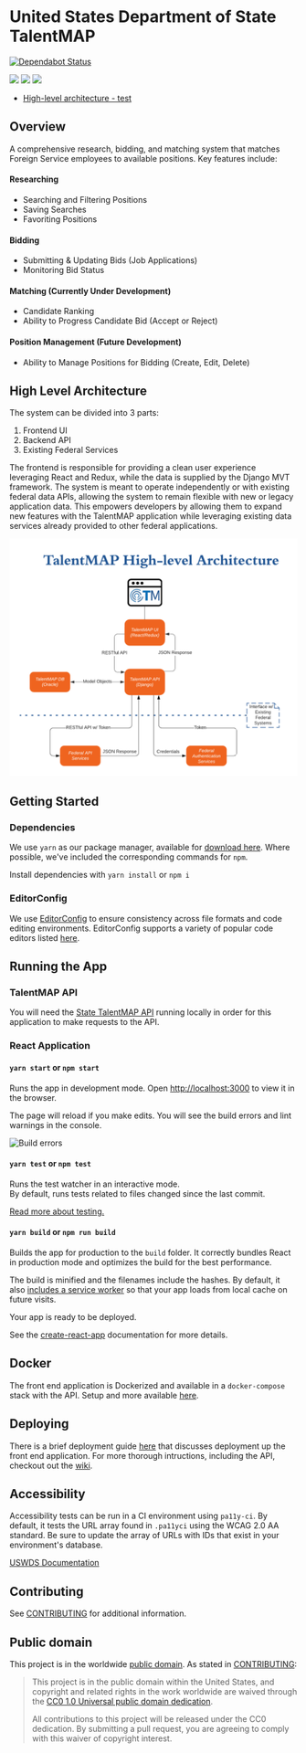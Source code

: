 # United States Department of State TalentMAP

[![Dependabot Status](https://api.dependabot.com/badges/status?host=github&repo=MetaPhase-Consulting/State-TalentMAP)](https://dependabot.com)

<a href="https://circleci.com/gh/MetaPhase-Consulting/State-TalentMAP/" alt="Build Status">
        <img src="https://circleci.com/gh/MetaPhase-Consulting/State-TalentMAP.svg?style=shield" /></a>
<a href="https://codeclimate.com/github/MetaPhase-Consulting/State-TalentMAP/coverage" alt="Test Coverage">
        <img src="https://codeclimate.com/github/MetaPhase-Consulting/State-TalentMAP/badges/coverage.svg" /></a>
<a href="https://codeclimate.com/github/MetaPhase-Consulting/State-TalentMAP" alt="Code Climate">
        <img src="https://codeclimate.com/github/MetaPhase-Consulting/State-TalentMAP/badges/gpa.svg" /></a>


- [High-level architecture - test](https://github.com/MetaPhase-Consulting/State-TalentMAP/pull/1656/commits/d25083c2df44ecb639fbcfd968c9c69d20be29f4)

## Overview

A comprehensive research, bidding, and matching system that matches Foreign Service employees to available positions. Key features include:
#### Researching
- Searching and Filtering Positions
- Saving Searches
- Favoriting Positions
#### Bidding
- Submitting & Updating Bids (Job Applications)
- Monitoring Bid Status
#### Matching (Currently Under Development)
- Candidate Ranking
- Ability to Progress Candidate Bid (Accept or Reject)
#### Position Management (Future Development)
- Ability to Manage Positions for Bidding (Create, Edit, Delete)

## High Level Architecture
The system can be divided into 3 parts:
1) Frontend UI
2) Backend API
3) Existing Federal Services

The frontend is responsible for providing a clean user experience leveraging React and Redux, while the data is supplied by the Django MVT framework. The system is meant to operate independently or with existing federal data APIs, allowing the system to remain flexible with new or legacy application data. This empowers developers by allowing them to expand new features with the TalentMAP application while leveraging existing data services already provided to other federal applications.

<img src="./architecture-diagram.png" alt="Architecture Diagram">

## Getting Started

### Dependencies

We use `yarn` as our package manager, available for [download here](https://yarnpkg.com/).  Where possible, we've included the corresponding commands for `npm`.

Install dependencies with `yarn install` or `npm i`

### EditorConfig

We use [EditorConfig](http://editorconfig.org/) to ensure consistency across file formats and code editing environments.  EditorConfig supports a variety of popular code editors listed [here](http://editorconfig.org/#download).

## Running the App

### TalentMAP API

You will need the [State TalentMAP API](https://github.com/USStateDept/State-TalentMAP-API) running locally in order for this application to make requests to the API.

### React Application

#### `yarn start` or `npm start`

Runs the app in development mode.  Open [http://localhost:3000](http://localhost:3000) to view it in the browser.

The page will reload if you make edits.  You will see the build errors and lint warnings in the console.

<img src='https://camo.githubusercontent.com/41678b3254cf583d3186c365528553c7ada53c6e/687474703a2f2f692e696d6775722e636f6d2f466e4c566677362e706e67' width='600' alt='Build errors'>

#### `yarn test` or `npm test`

Runs the test watcher in an interactive mode.<br>
By default, runs tests related to files changed since the last commit.

[Read more about testing.](https://github.com/facebookincubator/create-react-app/blob/master/packages/react-scripts/template/README.md#running-tests)

#### `yarn build` or `npm run build`

Builds the app for production to the `build` folder.  It correctly bundles React in production mode and optimizes the build for the best performance.

The build is minified and the filenames include the hashes.  By default, it also [includes a service worker](https://github.com/facebookincubator/create-react-app/blob/master/packages/react-scripts/template/README.md#making-a-progressive-web-app) so that your app loads from local cache on future visits.

Your app is ready to be deployed.

See the [create-react-app](https://github.com/facebookincubator/create-react-app) documentation for more details.

## Docker

The front end application is Dockerized and available in a `docker-compose` stack with the API.  Setup and more available [here](DOCKER.md).

## Deploying

There is a brief deployment guide [here](deploy/DEPLOY.md) that discusses deployment up the front end application.  For more thorough intructions, including the API, checkout out the [wiki](https://github.com/USStateDept/State-TalentMAP/wiki/Deployment-Guide).

## Accessibility

Accessibility tests can be run in a CI environment using `pa11y-ci`. By default, it tests the URL array found in `.pa11yci` using the WCAG 2.0 AA standard. Be sure to update the array of URLs with IDs that exist in your environment's database.

[USWDS Documentation](https://v1.designsystem.digital.gov/components/) 

## Contributing

See [CONTRIBUTING](CONTRIBUTING.md) for additional information.

## Public domain

This project is in the worldwide [public domain](LICENSE.md). As stated in [CONTRIBUTING](CONTRIBUTING.md):

> This project is in the public domain within the United States, and copyright and related rights in the work worldwide are waived through the [CC0 1.0 Universal public domain dedication](https://creativecommons.org/publicdomain/zero/1.0/).
>
> All contributions to this project will be released under the CC0 dedication. By submitting a pull request, you are agreeing to comply with this waiver of copyright interest.
